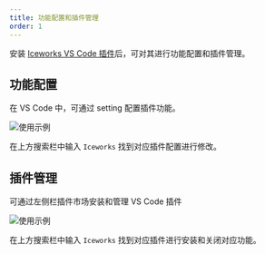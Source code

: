 ```yaml
---
title: 功能配置和插件管理
order: 1
---
```


安装 [Iceworks VS Code 插件](https://marketplace.visualstudio.com/items?itemName=iceworks-team.iceworks)后，可对其进行功能配置和插件管理。

## 功能配置

在 VS Code 中，可通过 setting 配置插件功能。

![使用示例](https://img.alicdn.com/tfs/TB1Z0e_R.Y1gK0jSZFCXXcwqXXa-2880-1662.png)

在上方搜索栏中输入 `Iceworks` 找到对应插件配置进行修改。

## 插件管理

可通过左侧栏插件市场安装和管理 VS Code 插件

![使用示例](https://img.alicdn.com/tfs/TB1.bW.R7L0gK0jSZFAXXcA9pXa-2880-1662.png)

在上方搜索栏中输入 `Iceworks` 找到对应插件进行安装和关闭对应功能。
